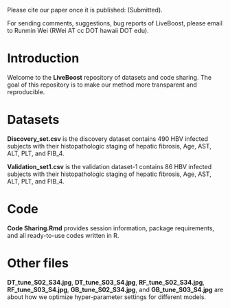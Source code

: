 Please cite our paper once it is published: (Submitted).

For sending comments, suggestions, bug reports of LiveBoost, please email to Runmin Wei (RWei AT cc DOT hawaii DOT edu).

# Introduction
Welcome to the **LiveBoost** repository of datasets and code sharing.
The goal of this repository is to make our method more transparent and reproducible.

# Datasets
**Discovery_set.csv** is the discovery dataset contains 490 HBV infected subjects with their histopathologic staging of hepatic fibrosis, Age, AST, ALT, PLT, and FIB_4.

**Validation_set1.csv** is the validation dataset-1 contains 86 HBV infected subjects with their histopathologic staging of hepatic fibrosis, Age, AST, ALT, PLT, and FIB_4.

# Code
**Code Sharing.Rmd** provides session information, package requirements, and all ready-to-use codes written in R.

# Other files
**DT_tune_S02_S34.jpg**, **DT_tune_S03_S4.jpg**, **RF_tune_S02_S34.jpg**, **RF_tune_S03_S4.jpg**, **GB_tune_S02_S34.jpg**, and **GB_tune_S03_S4.jpg** are about how we optimize hyper-parameter settings for different models.
